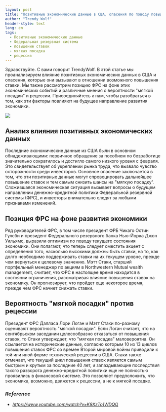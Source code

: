 ```yaml
---
layout: post
title: "Позитивные экономические данные в США, опасения по поводу повышения ставок и позиция ФРС"
author: "Trendy Wolf"
header-style: text
lang: en
tags:
  - Позитивные экономические данные
  - Федеральная резервная система
  - повышение ставок
  - мягкая посадка
  - рецессия
---
```


Здравствуйте. С вами говорит TrendyWolf. В этой статье мы проанализируем влияние позитивных экономических данных в США и опасения, которые они вызывают в отношении возможного повышения ставки. Мы также рассмотрим позицию ФРС на фоне этих экономических событий и различные мнения о вероятности "мягкой посадки" и рецессии. Присоединяйтесь к нам, чтобы разобраться в том, как эти факторы повлияют на будущее направление развития экономики.

<img
    src="https://i.ytimg.com/vi/K8XzTo1WDQQ/hqdefault.jpg"
/>


## Анализ влияния позитивных экономических данных
Последние экономические данные из США были в основном обнадеживающими: первичное обращение за пособием по безработице значительно сократилось и достигло самого низкого уровня с февраля. Это свидетельствует об укреплении рынка труда, что вызвало чувство осторожности среди инвесторов. Основное опасение заключается в том, что эти позитивные данные могут спровоцировать дальнейшее повышение ставок и тем самым снизить шансы на "мягкую посадку". Сложившаяся экономическая ситуация вызывает вопросы о будущем направлении денежно-кредитной политики Федеральной резервной системы (ФРС), и инвесторы внимательно следят за любыми признаками изменений.

## Позиция ФРС на фоне развития экономики
Ряд руководителей ФРС, в том числе президент ФРБ Чикаго Остин Гулсби и президент Федерального резервного банка Нью-Йорка Джон Уильямс, выразили оптимизм по поводу текущего состояния экономики. Они полагают, что теперь следует сместить акцент с определения того, насколько высокими должны быть ставки, на то, как долго необходимо поддерживать ставки на их текущем уровне, прежде чем вернуться к целевому значению. Мэтт Стаки, старший портфельный менеджер по акциям в Northwestern Mutual wealth management, считает, что ФРС в настоящее время находится в состоянии ограничения, рассматривая влияние повышения ставок на экономику. Он прогнозирует, что пройдет еще некоторое время, прежде чем ФРС начнет снижать ставки.

## Вероятность "мягкой посадки" против рецессии
Президент ФРС Далласа Лори Логан и Мэтт Стаки по-разному оценивают вероятность "мягкой посадки". Если Логан считает, что на сентябрьском заседании целесообразно отказаться от повышения ставок, то Стаки утверждает, что "мягкая посадка" маловероятна. Он ссылается на исторические данные, согласно которым 10 из 13 циклов повышения ставок ФРС со времен Второй мировой войны приводили к той или иной форме технической рецессии в США. Стаки также отмечает, что текущий цикл повышения ставок является самым быстрым и крутым за последние 40 лет, и запаздывающие последствия такого разворота денежно-кредитной политики еще не полностью проявились в финансовой системе. Это позволяет предположить, что экономика, возможно, движется к рецессии, а не к мягкой посадке.


### _Reference_
- _https://www.youtube.com/watch?v=K8XzTo1WDQQ_

